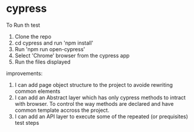 # cypress

To Run th test
1) Clone the repo
2) cd cypress and run 'npm install'
3) Run 'npm run open-cypress'
4) Select 'Chrome' browser from the cypress app
5) Run the files displayed


improvements:
1) I can add page object structure to the project to avoide rewriting common elements
2) I can add an Abstract layer which has only cypress methods to intract with browser. To control the way methods are declared and have common template accross the project.
3) I can add an API layer to execute some of the repeated (or prequisites) test steps